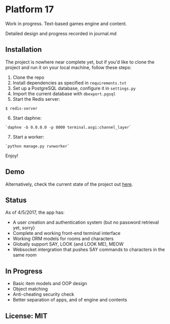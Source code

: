 # Platform 17

Work in progress. Text-based games engine and content.

Detailed design and progress recorded in journal.md

## Installation

The project is nowhere near complete yet, but if you'd like to clone the project and run it on your local machine, follow these steps:

1. Clone the repo
2. Install dependencies as specified in `requirements.txt`
3. Set up a PostgreSQL database, configure it in `settings.py`
4. Import the current database with `dbexport.pgsql`
5. Start the Redis server:
```
$ redis-server
```
6. Start daphne:
```
`daphne -b 0.0.0.0 -p 8000 terminal.asgi:channel_layer`
```
7. Start a worker:
```
`python manage.py runworker`
```

Enjoy!

## Demo

Alternatively, check the current state of the project out [here](platform17.herokuapp.com).

## Status

As of 4/5/2017, the app has:

- A user creation and authentication system (but no password retrieval yet, sorry)
- Complete and working front-end terminal interface
- Working ORM models for rooms and characters
- Globally support SAY, LOOK (and LOOK ME), MEOW
- Websocket intergration that pushes SAY commands to characters in the same room

## In Progress

- Basic item models and OOP design
- Object matching
- Anti-cheating security check
- Better separation of apps, and of engine and contents

## License: MIT

